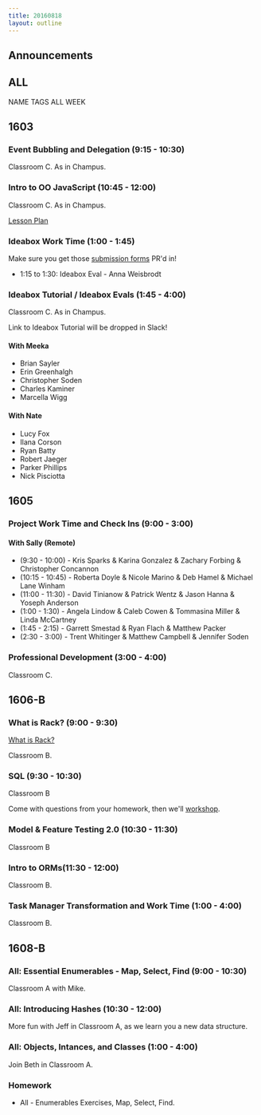 ```yaml
---
title: 20160818
layout: outline
---
```


## Announcements

## ALL

NAME TAGS ALL WEEK

## 1603

### Event Bubbling and Delegation (9:15 - 10:30)

Classroom C. As in Champus.

### Intro to OO JavaScript (10:45 - 12:00)

Classroom C. As in Champus.

[Lesson Plan](https://github.com/mdn/advanced-js-fundamentals-ck/blob/gh-pages/tutorials/03-object-oriented-javascript/01-introduction-to-object-oriented-javascript.md)

### Ideabox Work Time (1:00 - 1:45)

Make sure you get those [submission forms](https://github.com/turingschool/ruby-submissions/tree/master/1603/module_4_assignments/ideabox2.0) PR'd in!

- 1:15 to 1:30: Ideabox Eval - Anna Weisbrodt

### Ideabox Tutorial / Ideabox Evals (1:45 - 4:00)

Classroom C. As in Champus.

Link to Ideabox Tutorial will be dropped in Slack!

#### With Meeka

- Brian Sayler
- Erin Greenhalgh
- Christopher Soden
- Charles Kaminer
- Marcella Wigg

#### With Nate

- Lucy Fox
- Ilana Corson
- Ryan Batty
- Robert Jaeger
- Parker Phillips
- Nick Pisciotta

## 1605

### Project Work Time and Check Ins (9:00 - 3:00)

#### With Sally (Remote)

* (9:30 - 10:00) - Kris Sparks & Karina Gonzalez & Zachary Forbing & Christopher Concannon
* (10:15 - 10:45) - Roberta Doyle & Nicole Marino & Deb Hamel & Michael Lane Winham
* (11:00 - 11:30) - David Tinianow & Patrick Wentz & Jason Hanna & Yoseph Anderson
* (1:00 - 1:30) - Angela Lindow & Caleb Cowen & Tommasina Miller & Linda McCartney
* (1:45 - 2:15) - Garrett Smestad & Ryan Flach & Matthew Packer
* (2:30 - 3:00) - Trent Whitinger & Matthew Campbell & Jennifer Soden

### Professional Development (3:00 - 4:00)

Classroom C.


## 1606-B

### What is Rack? (9:00 - 9:30)

[What is Rack?](https://www.youtube.com/watch?v=HEXWRTEbj1I)

Classroom B.

### SQL (9:30 - 10:30)

Classroom B

Come with questions from your homework, then we'll [workshop](http://fast-reaches-92707.herokuapp.com/).

### Model & Feature Testing 2.0 (10:30 - 11:30)

Classroom B

### Intro to ORMs(11:30 - 12:00)

Classroom B.

### Task Manager Transformation and Work Time (1:00 - 4:00)

Classroom B.


## 1608-B

### All: Essential Enumerables - Map, Select, Find (9:00 - 10:30)

Classroom A with Mike.

### All: Introducing Hashes (10:30 - 12:00)

More fun with Jeff in Classroom A, as we learn you a new data structure.

### All: Objects, Intances, and Classes (1:00 - 4:00)

Join Beth in Classroom A.

### Homework

* All - Enumerables Exercises, Map, Select, Find.
